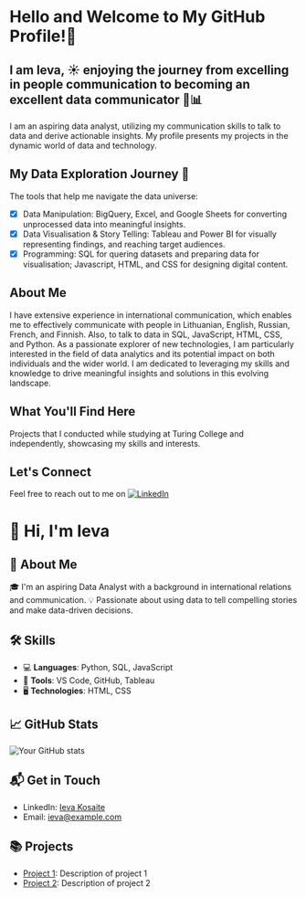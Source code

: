 # Hello and Welcome to My GitHub Profile!👋
## I am Ieva, ☀️ enjoying the journey from excelling in people communication to becoming an excellent data communicator 🚀📊

I am an aspiring data analyst, utilizing my communication skills to talk to data and derive actionable insights. My profile presents my projects in the dynamic world of data and technology.

## My Data Exploration Journey 🌟
The tools that help me navigate the data universe:
- [x] Data Manipulation: BigQuery, Excel, and Google Sheets for converting unprocessed data into meaningful insights.
- [x] Data Visualisation & Story Telling: Tableau and Power BI for visually representing findings, and reaching target audiences.
- [x] Programming: SQL for quering datasets and preparing data for visualisation; Javascript, HTML, and CSS for designing digital content.

## About Me
I have extensive experience in international communication, which enables me to effectively communicate with people in Lithuanian, English, Russian, French, and Finnish. Also, to talk to data in SQL, JavaScript, HTML, CSS, and Python.
As a passionate explorer of new technologies, I am particularly interested in the field of data analytics and its potential impact on both individuals and the wider world. I am dedicated to leveraging my skills and knowledge to drive meaningful insights and solutions in this evolving landscape.

## What You'll Find Here
Projects that I conducted while studying at Turing College and independently, showcasing my skills and interests.

## Let's Connect
Feel free to reach out to me on [![LinkedIn](https://img.shields.io/badge/LinkedIn-0077B5?style=for-the-badge&logo=linkedin&logoColor=white)](https://www.linkedin.com/in/ieva-kosaite)

# 👋 Hi, I'm Ieva

## 🚀 About Me
🎓 I'm an aspiring Data Analyst with a background in international relations and communication.
💡 Passionate about using data to tell compelling stories and make data-driven decisions.

## 🛠️ Skills
- 💻 **Languages**: Python, SQL, JavaScript
- 🧰 **Tools**: VS Code, GitHub, Tableau
- 🖥️ **Technologies**: HTML, CSS

## 📈 GitHub Stats
![Your GitHub stats](https://github-readme-stats.vercel.app/api?username=Ieva-Ieva&show_icons=true&theme=radical)

## 📬 Get in Touch
- LinkedIn: [Ieva Kosaite](https://www.linkedin.com/in/ieva-kosaite)
- Email: [ieva@example.com](mailto:ieva@example.com)

## 📚 Projects
- [Project 1](https://github.com/Ieva-Ieva/project1): Description of project 1
- [Project 2](https://github.com/Ieva-Ieva/project2): Description of project 2


